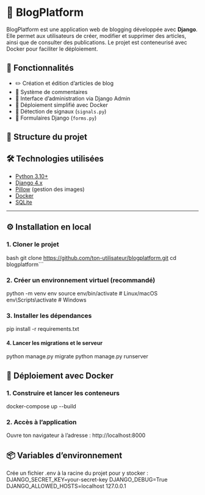 # 📝 BlogPlatform

BlogPlatform est une application web de blogging développée avec **Django**. Elle permet aux utilisateurs de créer, modifier et supprimer des articles, ainsi que de consulter des publications. Le projet est conteneurisé avec Docker pour faciliter le déploiement.

## 🚀 Fonctionnalités

- ✏️ Création et édition d’articles de blog
- 💬 Système de commentaires
- 🔐 Interface d’administration via Django Admin
- 🐳 Déploiement simplifié avec Docker
- 🔄 Détection de signaux (`signals.py`)
- 🧾 Formulaires Django (`forms.py`)

## 📁 Structure du projet


## 🛠️ Technologies utilisées

- [Python 3.10+](https://www.python.org/)
- [Django 4.x](https://www.djangoproject.com/)
- [Pillow](https://python-pillow.org/) (gestion des images)
- [Docker](https://www.docker.com/)
- [SQLite](https://www.sqlite.org/index.html)

---

## ⚙️ Installation en local

### 1. Cloner le projet

bash
git clone https://github.com/ton-utilisateur/blogplatform.git
cd blogplatform```

### 2. Créer un environnement virtuel (recommandé)
python -m venv env
source env/bin/activate  # Linux/macOS
env\\Scripts\\activate   # Windows

### 3. Installer les dépendances
pip install -r requirements.txt

#### 4. Lancer les migrations et le serveur
python manage.py migrate
python manage.py runserver

## 🐳 Déploiement avec Docker
### 1. Construire et lancer les conteneurs
docker-compose up --build
### 2. Accès à l’application
Ouvre ton navigateur à l’adresse :
http://localhost:8000

## 📦 Variables d’environnement
Crée un fichier .env à la racine du projet pour y stocker :
DJANGO_SECRET_KEY=your-secret-key
DJANGO_DEBUG=True
DJANGO_ALLOWED_HOSTS=localhost 127.0.0.1



